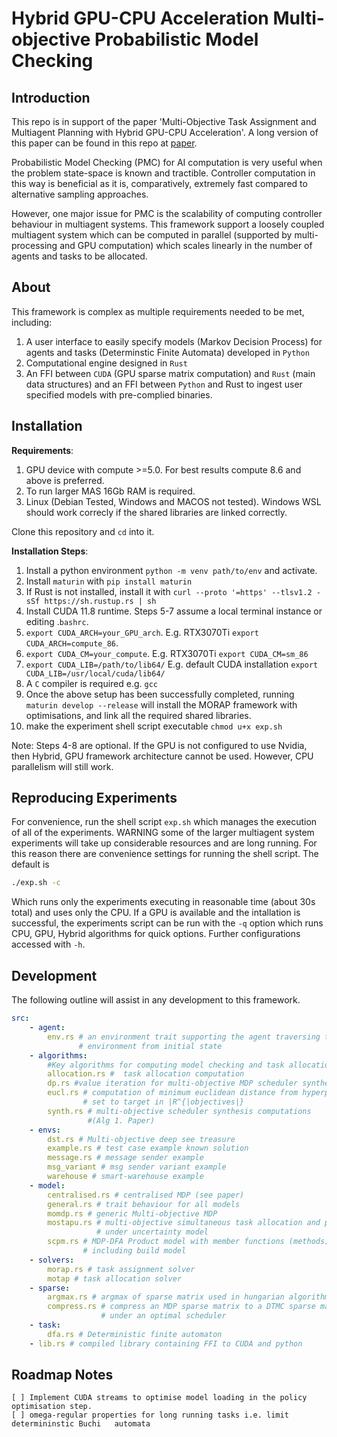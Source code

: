 # Hybrid GPU-CPU Acceleration Multi-objective Probabilistic Model Checking

## Introduction

This repo is in support of the paper 'Multi-Objective Task Assignment and Multiagent Planning with Hybrid GPU-CPU Acceleration'. A long version of this paper can be found in this repo at [paper](GPU_MOTAP_NFM23_LONG.pdf).

Probabilistic Model Checking (PMC) for AI computation is very useful when the problem state-space is known and tractible. Controller computation in this way is beneficial as it is, comparatively, extremely fast compared to alternative sampling approaches. 

However, one major issue for PMC is the scalability of computing controller behaviour in multiagent systems. This framework support a loosely coupled multiagent system which can be computed in parallel (supported by multi-processing and GPU computation) which scales linearly in the number of agents and tasks to be allocated. 

## About

This framework is complex as multiple requirements needed to be met, including:
1. A user interface to easily specify models (Markov Decision Process) for agents and tasks (Determinstic Finite Automata) developed in `Python`
2. Computational engine designed in `Rust`
3. An FFI between `CUDA` (GPU sparse matrix computation) and `Rust` (main data structures) and an FFI between `Python` and Rust to ingest user specified models with pre-complied binaries. 

## Installation

<b>Requirements</b>:
1. GPU device with compute >=5.0. For best results compute 8.6 and above is preferred. 
2. To run larger MAS 16Gb RAM is required. 
3. Linux (Debian Tested, Windows and MACOS not tested). Windows WSL should work correcly if the shared libraries are linked correctly.

Clone this repository and `cd` into it. 

<b>Installation Steps</b>:

1. Install a python environment `python -m venv path/to/env` and activate.
2. Install `maturin` with `pip install maturin`
3. If Rust is not installed, install it with `curl --proto '=https' --tlsv1.2 -sSf https://sh.rustup.rs | sh`
4. Install CUDA 11.8 runtime. Steps 5-7 assume a local terminal instance or editing .`bashrc`.
5. `export CUDA_ARCH=your_GPU_arch`. E.g. RTX3070Ti `export CUDA_ARCH=compute_86`.
6. `export CUDA_CM=your_compute`. E.g. RTX3070Ti `export CUDA_CM=sm_86`
7. `export CUDA_LIB=/path/to/lib64/` E.g. default CUDA installation `export CUDA_LIB=/usr/local/cuda/lib64/`
8. A `C` compiler is required e.g. `gcc`
9. Once the above setup has been successfully completed, running `maturin develop --release` will install the MORAP framework with optimisations, and link all the required shared libraries. 
10. make the experiment shell script executable `chmod u+x exp.sh`

Note: Steps 4-8 are optional. If the GPU is not configured to use Nvidia, then Hybrid, GPU framework architecture cannot be used. However, CPU parallelism will still work. 

## Reproducing Experiments

For convenience, run the shell script `exp.sh` which manages the execution of all of the experiments. WARNING some of the larger multiagent system experiments will take up considerable resources and are long running. For this reason there are convenience settings for running the shell script. The default is 
```bash
./exp.sh -c
```
Which runs only the experiments executing in reasonable time (about 30s total) and uses only the CPU. If a GPU is available and the intallation is successful, the experiments script can be run with the `-q` option which runs CPU, GPU, Hybrid algorithms for quick options. Further configurations accessed with `-h`. 

## Development

The following outline will assist in any development to this framework.

```yaml
src:
    - agent:
        env.rs # an environment trait supporting the agent traversing the 
               # environment from initial state
    - algorithms: 
        #Key algorithms for computing model checking and task allocation
        allocation.rs #  task allocation computation
        dp.rs #value iteration for multi-objective MDP scheduler synthesis
        eucl.rs # computation of minimum euclidean distance from hyperplane 
                # set to target in |R^{|objectives|}
        synth.rs # multi-objective scheduler synthesis computations 
                 #(Alg 1. Paper)
    - envs:
        dst.rs # Multi-objective deep see treasure
        example.rs # test case example known solution
        message.rs # message sender example
        msg_variant # msg sender variant example
        warehouse # smart-warehouse example
    - model:
        centralised.rs # centralised MDP (see paper)
        general.rs # trait behaviour for all models
        momdp.rs # generic Multi-objective MDP
        mostapu.rs # multi-objective simultaneous task allocation and planning 
                   # under uncertainty model
        scpm.rs # MDP-DFA Product model with member functions (methods) 
                # including build model 
    - solvers:
        morap.rs # task assignment solver
        motap # task allocation solver
    - sparse:
        argmax.rs # argmax of sparse matrix used in hungarian algorithm
        compress.rs # compress an MDP sparse matrix to a DTMC sparse matrix
                    # under an optimal scheduler
    - task:
        dfa.rs # Deterministic finite automaton
    - lib.rs # compiled library containing FFI to CUDA and python
```

## Roadmap Notes

    [ ] Implement CUDA streams to optimise model loading in the policy optimisation step.
    [ ] omega-regular properties for long running tasks i.e. limit determininstic Buchi   automata